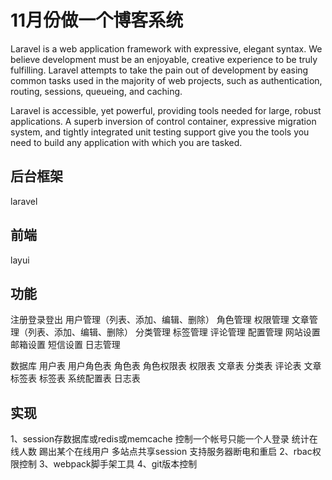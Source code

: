 # 11月份做一个博客系统


Laravel is a web application framework with expressive, elegant syntax. We believe development must be an enjoyable, creative experience to be truly fulfilling. Laravel attempts to take the pain out of development by easing common tasks used in the majority of web projects, such as authentication, routing, sessions, queueing, and caching.

Laravel is accessible, yet powerful, providing tools needed for large, robust applications. A superb inversion of control container, expressive migration system, and tightly integrated unit testing support give you the tools you need to build any application with which you are tasked.

## 后台框架

laravel

## 前端

layui

## 功能

注册登录登出
用户管理（列表、添加、编辑、删除）
    角色管理
    权限管理
文章管理（列表、添加、编辑、删除）
    分类管理
    标签管理
    评论管理
配置管理
    网站设置
    邮箱设置
    短信设置
日志管理

数据库
用户表
用户角色表
角色表
角色权限表
权限表
文章表
分类表
评论表
文章标签表
标签表
系统配置表
日志表

## 实现

1、session存数据库或redis或memcache
      控制一个帐号只能一个人登录
      统计在线人数
      踢出某个在线用户
      多站点共享session
      支持服务器断电和重启
2、rbac权限控制
3、webpack脚手架工具
4、git版本控制




